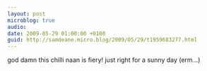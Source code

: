 ```yaml
---
layout: post
microblog: true
audio: 
date: 2009-05-29 01:00:00 +0100
guid: http://samdeane.micro.blog/2009/05/29/t1959683277.html
---
```

god damn this chilli naan is fiery! just right for a sunny day (erm...)
